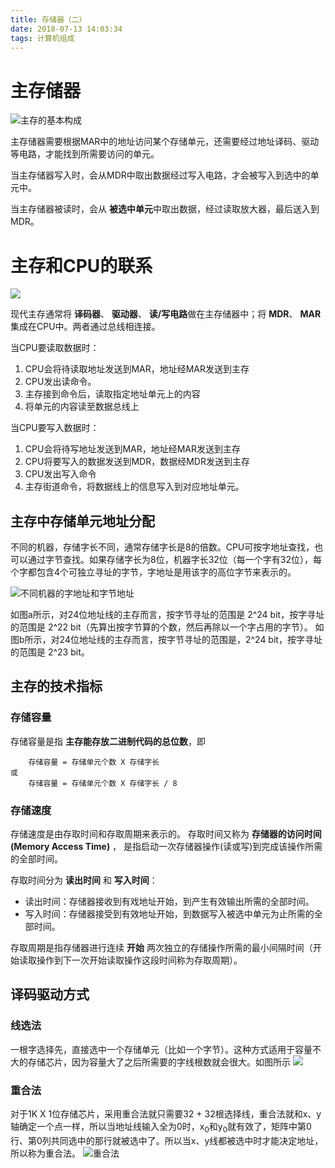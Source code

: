 ```yaml
---
title: 存储器（二）
date: 2018-07-13 14:03:34
tags: 计算机组成
---
```


# 主存储器
![主存的基本构成](https://blog-1252749790.file.myqcloud.com/ComputerOrganization/%E4%B8%BB%E5%AD%98%E7%9A%84%E5%9F%BA%E6%9C%AC%E6%9E%84%E6%88%90.png)

主存储器需要根据MAR中的地址访问某个存储单元，还需要经过地址译码、驱动等电路，才能找到所需要访问的单元。

当主存储器写入时，会从MDR中取出数据经过写入电路，才会被写入到选中的单元中。

当主存储器被读时，会从 **被选中单元**中取出数据，经过读取放大器，最后送入到MDR。


# 主存和CPU的联系
![](https://blog-1252749790.file.myqcloud.com/ComputerOrganization/%E4%B8%BB%E5%AD%98%E5%92%8CCPU%E4%B9%8B%E9%97%B4%E7%9A%84%E8%81%94%E7%B3%BB.png)

现代主存通常将 **译码器**、 **驱动器**、 **读/写电路**做在主存储器中；将 **MDR**、 **MAR** 集成在CPU中。两者通过总线相连接。

当CPU要读取数据时：
1. CPU会将待读取地址发送到MAR，地址经MAR发送到主存
2. CPU发出读命令。
3. 主存接到命令后，读取指定地址单元上的内容
4. 将单元的内容读至数据总线上

当CPU要写入数据时：
1. CPU会将待写地址发送到MAR，地址经MAR发送到主存
2. CPU将要写入的数据发送到MDR，数据经MDR发送到主存
3. CPU发出写入命令
4. 主存街道命令，将数据线上的信息写入到对应地址单元。

## 主存中存储单元地址分配
不同的机器，存储字长不同，通常存储字长是8的倍数。CPU可按字地址查找，也可以通过字节查找。如果存储字长为8位，机器字长32位（每一个字有32位），每个字都包含4个可独立寻址的字节，字地址是用该字的高位字节来表示的。

![不同机器的字地址和字节地址](https://blog-1252749790.file.myqcloud.com/ComputerOrganization/IBM370%E5%92%8CPDP-11.png)

如图a所示，对24位地址线的主存而言，按字节寻址的范围是 2^24 bit，按字寻址的范围是 2^22 bit（先算出按字节算的个数，然后再除以一个字占用的字节）。
如图b所示，对24位地址线的主存而言，按字节寻址的范围是，2^24 bit，按字寻址的范围是 2^23 bit。

## 主存的技术指标
### 存储容量
存储容量是指 **主存能存放二进制代码的总位数**，即
```
    存储容量 = 存储单元个数 X 存储字长         
或
    存储容量 = 存储单元个数 X 存储字长 / 8
```

### 存储速度
存储速度是由存取时间和存取周期来表示的。
存取时间又称为 **存储器的访问时间(Memory Access Time)** ， 是指启动一次存储器操作(读或写)到完成该操作所需的全部时间。

存取时间分为 **读出时间** 和 **写入时间**：
* 读出时间：存储器接收到有戏地址开始，到产生有效输出所需的全部时间。
* 写入时间：存储器接受到有效地址开始，到数据写入被选中单元为止所需的全部时间。

存取周期是指存储器进行连续 **开始** 两次独立的存储操作所需的最小间隔时间（开始读取操作到下一次开始读取操作这段时间称为存取周期）。

## 译码驱动方式
### 线选法
一根字选择先，直接选中一个存储单元（比如一个字节）。这种方式适用于容量不大的存储芯片，因为容量大了之后所需要的字线根数就会很大。如图所示
![](https://blog-1252749790.file.myqcloud.com/ComputerOrganization/%E7%BA%BF%E9%80%89%E6%B3%95.png)

### 重合法
对于1K X 1位存储芯片，采用重合法就只需要32 + 32根选择线，重合法就和x、y轴确定一个点一样，所以当地址线输入全为0时，x<sub>0</sub>和y<sub>0</sub>就有效了，矩阵中第0行、第0列共同选中的那行就被选中了。所以当x、y线都被选中时才能决定地址，所以称为重合法。
![重合法](https://blog-1252749790.file.myqcloud.com/ComputerOrganization/%E9%87%8D%E5%90%88%E6%B3%95.png)
